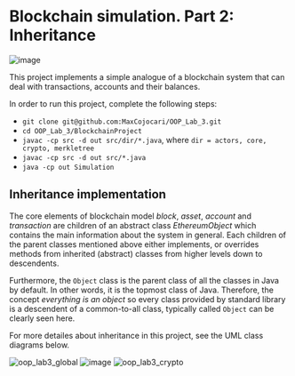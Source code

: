 # Blockchain simulation. Part 2: Inheritance

![image](https://user-images.githubusercontent.com/92053176/192138851-6466d959-734a-4a0c-ab41-3c604095add6.png)

This project implements a simple analogue of a blockchain system that can deal with transactions, accounts and their balances.

In order to run this project, complete the following steps:

- `git clone git@github.com:MaxCojocari/OOP_Lab_3.git`
- `cd OOP_Lab_3/BlockchainProject`
- `javac -cp src -d out src/dir/*.java`, where `dir = actors, core, crypto, merkletree`
- `javac -cp src -d out src/*.java`
- `java -cp out Simulation`

## Inheritance implementation

The core elements of blockchain model *block*, *asset*, *account* and *transaction* are children of an abstract class *EthereumObject* which contains the main information about the system in general. Each children of the parent classes mentioned above either implements, or overrides methods from inherited (abstract) classes from higher levels down to descendents. 

Furthermore, the `Object` class is the parent class of all the classes in Java by default. In other words, it is the topmost class of Java. Therefore, the concept *everything is an object* so every class provided by standard library is a descendent of a common-to-all class, typically called `Object` can be clearly seen here.

For more detailes about inheritance in this project, see the UML class diagrams below.

![oop_lab3_global](https://user-images.githubusercontent.com/92053176/194164887-b52a57fc-b676-4f36-8dc1-702218778b57.png)
![image](https://user-images.githubusercontent.com/92053176/194158270-60ba3cc1-671b-4b9a-8150-214be6216b8d.png)
![oop_lab3_crypto](https://user-images.githubusercontent.com/92053176/194158407-9d8085a6-3fb9-4cf4-ba0e-4421a0453105.png)


